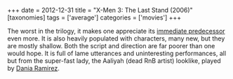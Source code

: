 +++
date = 2012-12-31
title = "X-Men 3: The Last Stand (2006)"
[taxonomies]
tags = ['average']
categories = ['movies']
+++

The worst in the trilogy, it makes one appreciate its [immediate
predecessor] even more. It is also heavily populated with characters,
many new, but they are mostly shallow. Both the script and direction are
far poorer than one would hope. It is full of lame utterances and
uninteresting performances, all but from the super-fast lady, the
Aaliyah (dead RnB artist) looklike, played by [Dania Ramirez].

  [immediate predecessor]: http://tshepang.net/x-men-2-2003
  [Dania Ramirez]: http://en.wikipedia.org/wiki/Dania_Ramirez
